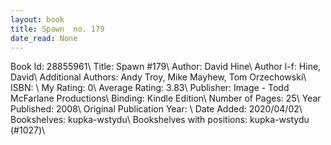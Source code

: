 ```yaml
---
layout: book
title: Spawn  no. 179
date_read: None
---
```


Book Id: 28855961\ 
Title: Spawn #179\ 
Author: David Hine\ 
Author l-f: Hine, David\ 
Additional Authors: Andy Troy, Mike Mayhew, Tom Orzechowski\ 
ISBN: \ 
My Rating: 0\ 
Average Rating: 3.83\ 
Publisher: Image - Todd McFarlane Productions\ 
Binding: Kindle Edition\ 
Number of Pages: 25\ 
Year Published: 2008\ 
Original Publication Year: \ 
Date Added: 2020/04/02\ 
Bookshelves: kupka-wstydu\ 
Bookshelves with positions: kupka-wstydu (#1027)\ 

